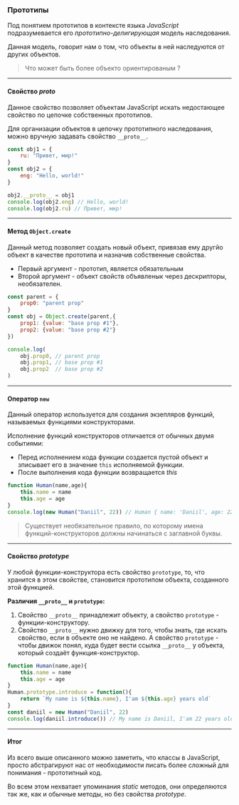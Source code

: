 ### Прототипы
Под понятием прототипов в контексте языка *JavaScript* подразумевается его *прототипно-делигирующая* модель наследования. 

Данная модель, говорит нам о том, что объекты в ней наследуются от других объектов.
> Что может быть более объекто ориентированым ?

---

#### Свойство *proto*
Данное свойство позволяет объектам JavaScript искать недостающее свойство по цепочке собственных прототипов.

Для организации объектов в цепочку прототипного наследования, можно вручную задавать свойство `__proto__`.

```js
const obj1 = { 
	ru: "Привет, мир!"
}
const obj2 = { 
	eng: "Hello, world!"
} 

obj2.__proto__ = obj1
console.log(obj2.eng) // Hello, world!
console.log(obj2.ru) // Привет, мир!
```

---

#### Метод `Object.create`
Данный метод позволяет создать новый объект, привязав ему другйо объект в качестве прототипа и назначив собственные свойства.

- Первый аргумент - прототип, является обязательным
- Второй аргумент - объект свойств объявленык через дескрипторы, необязателен.

```js
const parent = {
    prop0: "parent prop"
}
const obj = Object.create(parent,{
    prop1: {value: "base prop #1"},
    prop2: {value: "base prop #2"}
})

console.log(
    obj.prop0, // parent prop
    obj.prop1, // base prop #1
    obj.prop2  // base prop #2
)
```

---

#### Оператор `new`
Данный оператор используется для создания экзепляров функций, называемых функциями конструкторами. 

Исполнение функций конструкторов отличается от обычных двумя событиями:
- Перед исполнением кода функции создается пустой объект и зписывает его в значение `this` исполняемой функции.
- После выполнения кода функции возвращается *this*

```js
function Human(name,age){
	this.name = name
	this.age = age
}
console.log(new Human("Daniil", 22)) // Human { name: 'Daniil', age: 22 }
```

> Существует необязательное правило, по которому имена функций-конструкторов должны начинаться с заглавной буквы.

---

#### Свойство *prototype*
У любой функции-конструктора есть свойство `prototype`, то, что хранится в этом свойстве, становится прототипом объекта, созданного этой функцией.

**Различия `__proto__` и `prototype`:**
1. Свойство `__proto__` принадлежит объекту, а свойство `prototype` - функции-конструктору.
2. Свойство `__proto__` нужно движку для того, чтобы знать, где искать свойство, если в объекте оно не найдено. А свойство `prototype` - чтобы движок понял, куда будет вести ссылка `__proto__` у объекта, который создаёт функция-конструктор.

```js
function Human(name,age){
	this.name = name
	this.age = age
}
Human.prototype.introduce = function(){
	return `My name is ${this.name}, I'am ${this.age} years old`
}
const daniil = new Human("Daniil", 22)
console.log(daniil.introduce()) // My name is Daniil, I'am 22 years old
```

---

#### Итог
Из всего выше описанного можно заметить, что классы в JavaScript, просто абстрагируют нас от необходимости писать более сложный для понимания - прототипный код.

Во всем этом нехватает упоминания *static* методов, они определяются так же, как и обычные методы, но без свойства *prototype*.
